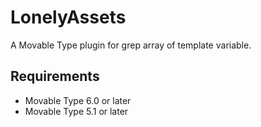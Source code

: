 # LonelyAssets
A Movable Type plugin for grep array of template variable.

## Requirements
* Movable Type 6.0 or later
* Movable Type 5.1 or later
